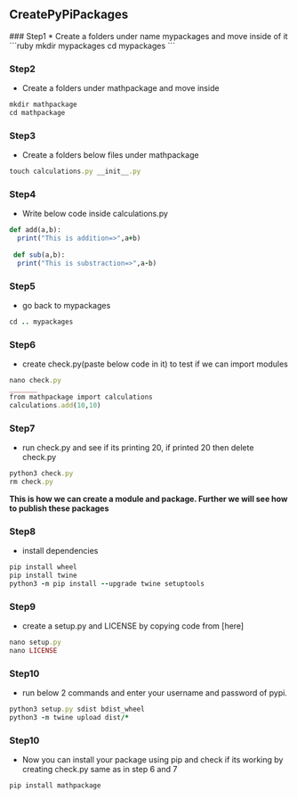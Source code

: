 ## CreatePyPiPackages

<p>
### Step1
* Create a folders under name mypackages and move inside of it
```ruby
mkdir mypackages
cd mypackages
```
  
### Step2
* Create a folders under mathpackage and move inside
```ruby
mkdir mathpackage
cd mathpackage
```
  
### Step3
* Create a folders below files under mathpackage
```ruby
touch calculations.py __init__.py
```
  
### Step4
* Write below code inside calculations.py
```ruby
def add(a,b):
  print("This is addition=>",a+b)
  
 def sub(a,b):
  print("This is substraction=>",a-b)
```
  
 ### Step5
* go back to mypackages
```ruby
cd .. mypackages
```
  
  ### Step6
* create check.py(paste below code in it) to test if we can import modules
```ruby
nano check.py
_______
from mathpackage import calculations
calculations.add(10,10)
```
  
 ### Step7
* run check.py and see if its printing 20, if printed 20 then delete check.py
```ruby
python3 check.py
rm check.py
```
 <strong> This is how we can create a module and package. Further we will see how to publish these packages</strong> <br>

  
 ### Step8
* install dependencies
```ruby
pip install wheel
pip install twine
python3 -m pip install --upgrade twine setuptools
```
  
### Step9
* create a setup.py and LICENSE by copying code from [here]  
```ruby
nano setup.py
nano LICENSE
```
### Step10
* run below 2 commands and enter your username and password of pypi.
```ruby
python3 setup.py sdist bdist_wheel
python3 -m twine upload dist/*
```
### Step10
* Now you can install your package using pip and check if its working by creating check.py same as in step 6 and 7
```ruby
pip install mathpackage

```
</p>
